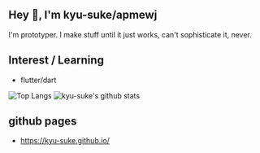 ## Hey 👋, I'm kyu-suke/apmewj

I'm prototyper.
I make stuff until it just works, can't sophisticate it, never.

## Interest / Learning

* flutter/dart
<!--
* VR/AR/XR
* Unity/Unreal Engine
* Native Apps
* UI design
-->

![Top Langs](https://github-readme-stats.vercel.app/api/top-langs/?username=kyu-suke&hide=html)
![kyu-suke's github stats](https://github-readme-stats.vercel.app/api?username=kyu-suke&show_icons=true&count_private=true&line_height=40)

## github pages

- https://kyu-suke.github.io/
